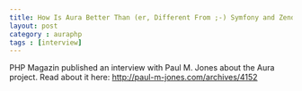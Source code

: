 ```yaml
---
title: How Is Aura Better Than (er, Different From ;-) Symfony and Zend?
layout: post
category : auraphp
tags : [interview]
---
```


PHP Magazin published an interview with Paul M. Jones about the Aura project.
Read about it here: <http://paul-m-jones.com/archives/4152>

